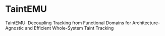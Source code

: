 # TaintEMU
TaintEMU: Decoupling Tracking from Functional Domains for Architecture-Agnostic and Efficient Whole-System Taint Tracking
